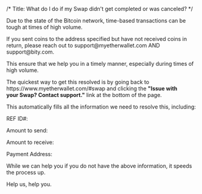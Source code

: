 /*
Title: What do I do if my Swap didn't get completed or was canceled?
*/

<p>Due to the state of the Bitcoin network, time-based transactions can be tough at times of high volume.&nbsp;</p>
<p>If you sent coins to the address specified but have not received coins in return, please reach out to support@myetherwallet.com AND support@bity.com.</p>
<p>This ensure that we help you in a timely manner, especially during times of high volume.</p>
<p>The quickest way to get this resolved is by going back to <span>https://www.myetherwallet.com/#swap and clicking the <strong>"Issue with your&nbsp;</strong></span><strong>Swap? Contact support."</strong> link at the bottom of the page.&nbsp;</p>
<p>This automatically fills all the information we need to resolve this, including:</p>
<p>REF ID#:</p>
<p>Amount to send:</p>
<p>Amount to receive:</p>
<p>Payment Address:</p>
<p>While we can help you if you do not have the above information, it speeds the process up.</p>
<p>Help us, help you.&nbsp;</p>